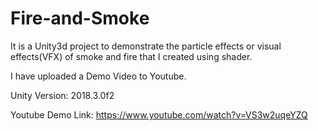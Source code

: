 # Fire-and-Smoke
 
It is a Unity3d project to demonstrate the particle effects or visual effects(VFX) of smoke and fire that I created using shader.

I have uploaded a Demo Video to Youtube.

Unity Version: 2018.3.0f2

Youtube Demo Link: https://www.youtube.com/watch?v=VS3w2uqeYZQ
